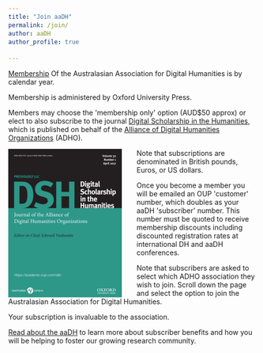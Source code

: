 ```yaml
---
title: "Join aaDH"
permalink: /join/
author: aaDH
author_profile: true

---
```


[Membership](https://academic.oup.com/dsh/subscribe) Of the Australasian Association for Digital Humanities is by calendar year.

Membership is administered by Oxford University Press.

Members may choose the 'membership only' option (AUD$50 approx) or elect to also subscribe to the journal [Digital Scholarship in the Humanities](https://academic.oup.com/dsh), which is published on behalf of the [Alliance of Digital Humanities Organizations](http://adho.org/) (ADHO).

<!---
![Digital Scholarship in the Humanities journal](/assets/images/m_digitalsh_32_1cover.webp)
-->

<img style="float: left; padding: 0px 30px 0px 0px;" src="/assets/images/m_digitalsh_32_1cover.webp" alt="Digital Scholarship in the Humanities journal">

Note that subscriptions are denominated in British pounds, Euros, or US dollars.

Once you become a member you will be emailed an OUP 'customer' number, which doubles as your aaDH 'subscriber' number. This number must be quoted to receive membership discounts including discounted registration rates at international DH and aaDH conferences.

Note that subscribers are asked to select which ADHO association they wish to join. Scroll down the page and select the option to join the Australasian Association for Digital Humanities.

Your subscription is invaluable to the association.

[Read about the aaDH](/about/) to learn more about subscriber benefits and how you will be helping to foster our growing research community.
